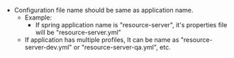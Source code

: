 * Configuration file name should be same as application name.
  * Example:
    * If spring application name is "resource-server", it's properties file will be "resource-server.yml"
  * If application has multiple profiles, It can be name as "resource-server-dev.yml" or "resource-server-qa.yml", etc.